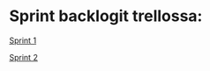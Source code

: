 # Sprint backlogit trellossa:

[Sprint 1](https://trello.com/b/QXK6NB0A/sprint-1)


[Sprint 2](https://trello.com/b/tN5hvhWp/sprint-2)
